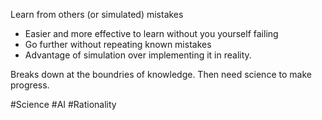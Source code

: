 Learn from others (or simulated) mistakes 

  - Easier and more effective to learn without you yourself failing 
  - Go further without repeating known mistakes
  - Advantage of simulation over implementing it in reality.

Breaks down at the boundries of knowledge.
Then need science to make progress.

#Science #AI #Rationality
